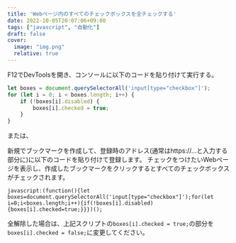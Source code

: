```yaml
---
title: 'Webページ内のすべてのチェックボックスを全チェックする'
date: 2022-10-05T20:07:06+09:00
tags: ["javascript", "自動化"]
draft: false
cover:
  image: "img.png"
  relative: true
---
```


F12でDevToolsを開き、コンソールに以下のコードを貼り付けて実行する。
```js
let boxes = document.querySelectorAll('input[type="checkbox"]');
for (let i = 0; i < boxes.length; i++) {
    if (!boxes[i].disabled) {
        boxes[i].checked = true;
    }
}
```

または、

新規でブックマークを作成して、登録時のアドレス(通常はhttps://...と入力する部分に)に以下のコードを貼り付けて登録します。
チェックをつけたいWebページを表示し、作成したブックマークをクリックするとすべてのチェックボックスがチェックされます。
```
javascript:(function(){let boxes=document.querySelectorAll('input[type="checkbox"]');for(let i=0;i<boxes.length;i++){if(!boxes[i].disabled){boxes[i].checked=true;}}})();
```

全解除した場合は、上記スクリプトの`boxes[i].checked = true;`の部分を`boxes[i].checked = false;`に変更してください。